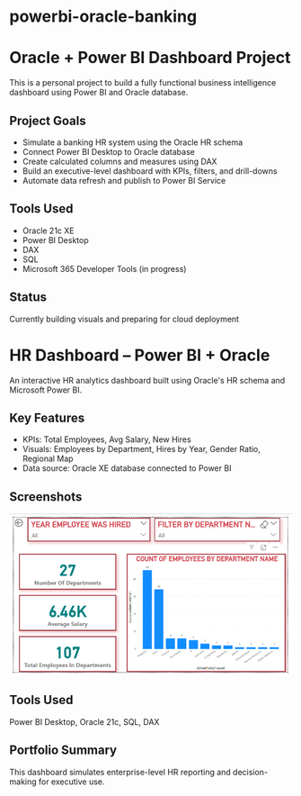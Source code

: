 # powerbi-oracle-banking
# Oracle + Power BI Dashboard Project

This is a personal project to build a fully functional business intelligence dashboard using Power BI and Oracle database.

## Project Goals
- Simulate a banking HR system using the Oracle HR schema
- Connect Power BI Desktop to Oracle database
- Create calculated columns and measures using DAX
- Build an executive-level dashboard with KPIs, filters, and drill-downs
- Automate data refresh and publish to Power BI Service

## Tools Used
- Oracle 21c XE
- Power BI Desktop
- DAX
- SQL
- Microsoft 365 Developer Tools (in progress)

## Status
Currently building visuals and preparing for cloud deployment
 
# HR Dashboard – Power BI + Oracle

An interactive HR analytics dashboard built using Oracle's HR schema and Microsoft Power BI.

## Key Features
- KPIs: Total Employees, Avg Salary, New Hires
- Visuals: Employees by Department, Hires by Year, Gender Ratio, Regional Map
- Data source: Oracle XE database connected to Power BI

## Screenshots
![Dashboard Screenshot](hr_Dashboard.png.png)

## Tools Used
Power BI Desktop, Oracle 21c, SQL, DAX

## Portfolio Summary
This dashboard simulates enterprise-level HR reporting and decision-making for executive use.
